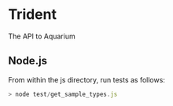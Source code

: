 Trident
===
The API to Aquarium

Node.js
---

From within the js directory, run tests as follows:

```javascript
> node test/get_sample_types.js
```

